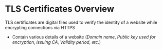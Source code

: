 # TLS Certificates Overview

TLS certificates are digital files used to verify the identity of a website while encrypting connections via HTTPS

* Contain various details of a website (*Domain name*, *Public key used for encryption*, *Issuing CA*, *Validity period*, *etc.*)